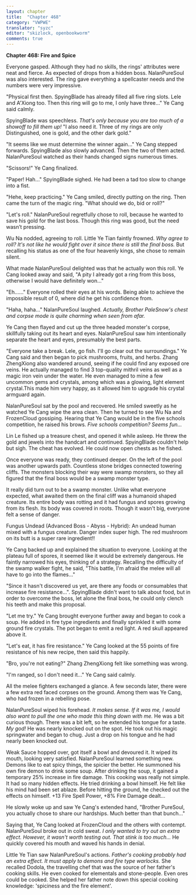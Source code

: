 ```yaml
---
layout: chapter
title:  "Chapter 468"
category: "VWPWE"
translator: "syzc"
editor: "skizlock, openbookworm"
comments: true
---
```


**Chapter 468: Fire and Spice**

Everyone gasped. Although they had no skills, the rings' attributes were neat and fierce. As expected of drops from a hidden boss. NalanPureSoul was also interested. The ring gave everything a spellcaster needs and the numbers were very impressive.

"Physical first then. SpyingBlade has already filled all five ring slots. Lele and A'Xiong too. Then this ring will go to me, I only have three..." Ye Cang said calmly.

SpyingBlade was speechless. *That's only because you are too much of a showoff to fill them up!* "I also need it. Three of my rings are only Distinguished, one is gold, and the other dark gold."

"It seems like we must determine the winner again..." Ye Cang stepped forwards. SpyingBlade also slowly advanced. Then the two of them acted. NalanPureSoul watched as their hands changed signs numerous times.

"Scissors!" Ye Cang finalized.

"Paper! Hah..." SpyingBlade sighed. He had been a tad too slow to change into a fist.

"Hehe, keep practicing." Ye Cang smiled, directly putting on the ring. Then came the turn of the magic ring. "What should we do, bid or roll?"

"Let's roll." NalanPureSoul regretfully chose to roll, because he wanted to save his gold for the last boss. Though this ring was good, but the need wasn’t pressing.

Wu Na nodded, agreeing to roll. Little Ye Tian faintly frowned. *Why agree to roll? It's not like he would fight over it since there is still the final boss.* But recalling his status as one of the four heavenly kings, she chose to remain silent.

What made NalanPureSoul delighted was that he actually won this roll. Ye Cang looked away and said, "A pity I already got a ring from this boss, otherwise I would have definitely won..."

"Eh......" Everyone rolled their eyes at his words. Being able to achieve the impossible result of 0, where did he get his confidence from.

"Haha, haha..." NalanPureSoul laughed. *Actually, Brother PaleSnow's chest and corpse mode is quite charming when seen from afar.*

Ye Cang then flayed and cut up the three headed monster's corpse, skillfully taking out its heart and eyes. NalanPureSoul saw him intentionally separate the heart and eyes, presumably the best parts.

"Everyone take a break. Lele, go fish. I'll go clear out the surroundings." Ye Cang said and then began to pick mushrooms, fruits, and herbs. Zhang ZhengXiong also wandered around, seeing if he could find any exposed ore veins. He actually managed to find 3 top-quality mithril veins as well as a magic iron vein under the water. He even managed to mine a few uncommon gems and crystals, among which was a glowing, light element crystal.This made him very happy, as it allowed him to upgrade his crystal armguard again.

NalanPureSoul sat by the pool and recovered. He smiled sweetly as he watched Ye Cang wipe the area clean. Then he turned to see Wu Na and FrozenCloud gossiping. Hearing that Ye Cang would be in the five schools competition, he raised his brows. *Five schools competition? Seems fun...*

Lin Le fished up a treasure chest, and opened it while asleep. He threw the gold and jewels into the handcart and continued. SpyingBlade couldn't help but sigh. The cheat has evolved. He could now open chests as he fished.

Once everyone was ready, they continued deeper. On the left of the pool was another upwards path. Countless stone bridges connected towering cliffs. The monsters blocking their way were swamp monsters, so they all figured that the final boss would be a swamp monster type. 

It really did turn out to be a swamp monster. Unlike what everyone expected, what awaited them on the final cliff was a humanoid shaped creature. Its entire body was rotting and it had fungus and spores growing from its flesh. Its body was covered in roots. Though it wasn't big, everyone felt a sense of danger.

Fungus Undead (Advanced Boss - Abyss - Hybrid): An undead human mixed with a fungus creature. Danger index super high. The red mushroom on its butt is a super rare ingredient!!

Ye Cang backed up and explained the situation to everyone. Looking at the plateau full of spores, it seemed like it would be extremely dangerous. He faintly narrowed his eyes, thinking of a strategy. Recalling the difficulty of the swamp walker fight, he said, "This battle, I'm afraid the melee will all have to go into the flames..."

"Since it hasn't discovered us yet, are there any foods or consumables that increase fire resistance...". SpyingBlade didn't want to talk about food, but in order to overcome the boss, let alone the final boss, he could only clench his teeth and make this proposal.

"Let me try." Ye Cang brought everyone further away and began to cook a soup. He added in fire type ingredients and finally sprinkled it with some ground fire crystals. The pot began to emit a red light. A red skull appeared above it.

"Let's eat, it has fire resistance." Ye Cang looked at the 55 points of fire resistance of his new recipe, then said this happily.

"Bro, you're not eating?" Zhang ZhengXiong felt like something was wrong.

"I'm ranged, so I don't need it..." Ye Cang said calmly.

All the melee fighters exchanged a glance. A few seconds later, there were a few extra red faced corpses on the ground. Among them was Ye Cang, who had frozen in a rebelling pose.

NalanPureSoul wiped his forehead. *It makes sense. If it was me, I would also want to pull the one who made this thing down with me.* He was a bit curious though. There was a bit left, so he extended his tongue for a taste. *My god!* He was nearly knocked out on the spot. He took out his magic springwater and began to chug. Just a drop on his tongue and he had nearly been knocked out.

Weak Sauce hopped over, got itself a bowl and devoured it. It wiped its mouth, looking very satisfied. NalanPureSoul learned something new. Demons like to eat spicy things, the spicier the better. He summoned his own fire demon to drink some soup. After drinking the soup, it gained a temporary 25% increase in fire damage. This cooking was really not simple. It had so many hidden effects. He tried drinking a bowl himself. He felt like his mind had been set ablaze. Before hitting the ground, he checked out the effects on himself. +13 Fire Spell Power, +8% Fire Damage dealt...

He slowly woke up and saw Ye Cang's extended hand, "Brother PureSoul, you actually chose to share our hardships. Much better than that bunch..."

Saying that, Ye Cang looked at FrozenCloud and the others with contempt. NalanPureSoul broke out in cold sweat. *I only wanted to try out an extra effect. However, it wasn't worth testing out. That stink is too much...* He quickly covered his mouth and waved his hands in denial.

Little Ye Tian saw NalanPureSoul's actions. *Father's cooking probably had an extra effect. It must apply to demons and fire type warlocks.* She recalled Dodola, the travelling chef that was the source of her father's cooking skills. He even cooked for elementals and stone-people. Even ores could be cooked. She helped her father note down this special cooking knowledge: 'spiciness and the fire element'.
